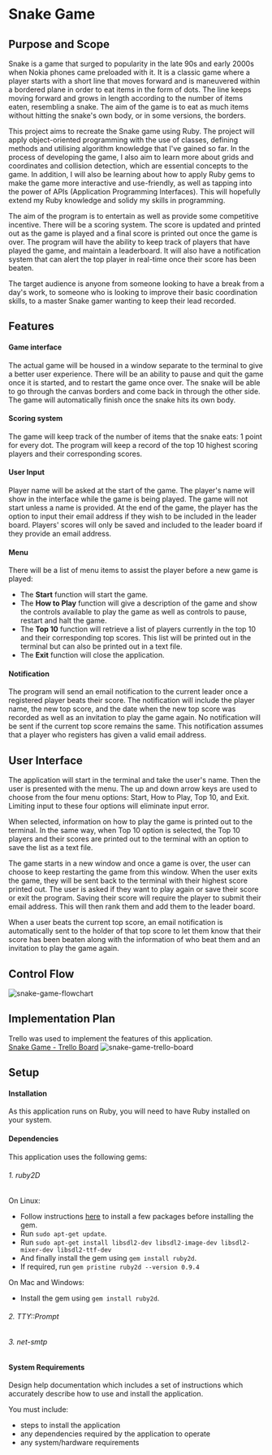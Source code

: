 # Snake Game

## Purpose and Scope

Snake is a game that surged to popularity in the late 90s and early 2000s when Nokia phones came preloaded with it. It is a classic game where a player starts with a short line that moves forward and is maneuvered within a bordered plane in order to eat items in the form of dots. The line keeps moving forward and grows in length according to the number of items eaten, resembling a snake. The aim of the game is to eat as much items without hitting the snake's own body, or in some versions, the borders.

This project aims to recreate the Snake game using Ruby. The project will apply object-oriented programming with the use of classes, defining methods and utilising algorithm knowledge that I've gained so far. In the process of developing the game, I also aim to learn more about grids and coordinates and collision detection, which are essential concepts to the game. In addition, I will also be learning about how to apply Ruby gems to make the game more interactive and use-friendly, as well as tapping into the power of APIs (Application Programming Interfaces). This will hopefully extend my Ruby knowledge and solidy my skills in programming.

The aim of the program is to entertain as well as provide some competitive incentive. There will be a scoring system. The score is updated and printed out as the game is played and a final score is printed out once the game is over. The program will have the ability to keep track of players that have played the game, and maintain a leaderboard. It will also have a notification system that can alert the top player in real-time once their score has been beaten.

The target audience is anyone from someone looking to have a break from a day's work, to someone who is looking to improve their basic coordination skills, to a master Snake gamer wanting to keep their lead recorded.

## Features
#### Game interface
The actual game will be housed in a window separate to the terminal to give a better user experience. There will be an ability to pause and quit the game once it is started, and to restart the game once over. The snake will be able to go through the canvas borders and come back in through the other side. The game will automatically finish once the snake hits its own body.
#### Scoring system
The game will keep track of the number of items that the snake eats: 1 point for every dot. The program will keep a record of the top 10 highest scoring players and their corresponding scores.
#### User Input
Player name will be asked at the start of the game. The player's name will show in the interface while the game is being played. The game will not start unless a name is provided. At the end of the game, the player has the option to input their email address if they wish to be included in the leader board. Players' scores will only be saved and included to the leader board if they provide an email address.
#### Menu
There will be a list of menu items to assist the player before a new game is played:
   - The **Start** function will start the game.
   - The **How to Play** function will give a description of the game and show the controls available to play the game as well as controls to pause, restart and halt the game.
   - The **Top 10** function will retrieve a list of players currently in the top 10 and their corresponding top scores. This list will be printed out in the terminal but can also be printed out in a text file.
   - The **Exit** function will close the application.
#### Notification
The program will send an email notification to the current leader once a registered player beats their score. The notification will include the player name, the new top score, and the date when the new top score was recorded as well as an invitation to play the game again. No notification will be sent if the current top score remains the same. This notification assumes that a player who registers has given a valid email address.

## User Interface
The application will start in the terminal and take the user's name. Then the user is presented with the menu. The up and down arrow keys are used to choose from the four menu options: Start, How to Play, Top 10, and Exit. Limiting input to these four options will eliminate input error.

When selected, information on how to play the game is printed out to the terminal. In the same way, when Top 10 option is selected, the Top 10 players and their scores are printed out to the terminal with an option to save the list as a text file.

The game starts in a new window and once a game is over, the user can choose to keep restarting the game from this window. When the user exits the game, they will be sent back to the terminal with their highest score printed out. The user is asked if they want to play again or save their score or exit the program. Saving their score will require the player to submit their email address. This will then rank them and add them to the leader board.

When a user beats the current top score, an email notification is automatically sent to the holder of that top score to let them know that their score has been beaten along with the information of who beat them and an invitation to play the game again.

## Control Flow
![snake-game-flowchart](./docs/snake-game.png)
## Implementation Plan
Trello was used to implement the features of this application.<br>
[Snake Game - Trello Board](https://trello.com/b/COkQo7qV)
![snake-game-trello-board](docs/snake-game-trello-board.jpg)

## Setup
#### Installation
As this application runs on Ruby, you will need to have Ruby installed on your system.
#### Dependencies
This application uses the following gems:
###### 1. ruby2D
  On Linux:
  - Follow instructions [here](https://www.ruby2d.com/learn/linux/#install-packages) to install a few packages before installing the gem.
  - Run `sudo apt-get update`.
  - Run `sudo apt-get install libsdl2-dev libsdl2-image-dev libsdl2-mixer-dev libsdl2-ttf-dev`
  - And finally install the gem using `gem install ruby2d`.
  - If required, run `gem pristine ruby2d --version 0.9.4`

On Mac and Windows:
  - Install the gem using `gem install ruby2d`.
###### 2. TTY::Prompt
###### 3. net-smtp

#### System Requirements

Design help documentation which includes a set of instructions which accurately describe how to use and install the application.

You must include:
- steps to install the application
- any dependencies required by the application to operate
- any system/hardware requirements
